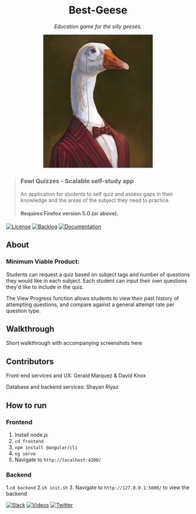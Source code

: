 # <div align="center">Best-Geese</div>
*<div align="center">Education game for the silly geeses.</div>*

<p align="center">
  <img src="https://raw.githubusercontent.com/MLH-Fellowship/Best-Geese/main/assets/Dr-Goose.png" width="300">
  </p>

> ### Fowl Quizzes - Scalable self-study app
> An application for students to self quiz and assess gaps in their knowledge and the areas of the subject they need to practice.
> #### Requires Firefox version 5.0 (or above).

[![License][License-Badge]][License]
[![Backlog][Backlog-Badge]][Backlog]
[![Documentation][Academy-Badge]][Academy]

## About

### Minimum Viable Product:

Students can request a quiz based on subject tags and number of questions they would like in each subject. Each student can input their own questions they'd like to include in the quiz.

The View Progress function allows students to view their past history of attempting questions, and compare against a general attempt rate per question type.

## Walkthrough

Short walkthrough with accompanying screenshots here

## Contributors

Front-end services and UX: Gerald Marquez & David Knox

Database and backend services: Shayan Riyaz

## How to run

### Frontend
1. Install node.js
2. `cd frontend`
3. `npm install @angular/cli`
4. `ng serve`
5. Navigate to `http://localhost:4200/`

### Backend

1.`cd backend`
2.`sh init.sh`
3. Navigate to `http://127.0.0.1:5000/` to view the backend

[![Slack][Slack-Badge]][Slack]
[![Videos][Videos-Badge]][Videos]
[![Twitter][Twitter-Badge]][Twitter]

[License]: https://raw.githubusercontent.com/MLH-Fellowship/Best-Geese/main/assets/Dr-Goose.png

[License-Badge]: https://img.shields.io/badge/license-MIT-green.svg
[Backlog-Badge]: https://img.shields.io/badge/project-backlog-78bdf2.svg
[Academy-Badge]: https://img.shields.io/badge/learn-academy-f3aeae.svg

[Slack-Badge]: https://img.shields.io/badge/slack--E24663.svg?style=social&logo=slack
[Videos-Badge]: https://img.shields.io/badge/youtube--e52d27.svg?style=social&logo=youtube
[Twitter-Badge]: https://img.shields.io/badge/twitter--219eeb.svg?style=social&logo=twitter

[License]: https://raw.githubusercontent.com/MLH-Fellowship/Best-Geese/main/assets/Dr-Goose.png
[Backlog]: https://raw.githubusercontent.com/MLH-Fellowship/Best-Geese/main/assets/Dr-Goose.png
[Academy]: https://raw.githubusercontent.com/MLH-Fellowship/Best-Geese/main/assets/Dr-Goose.png

[Slack]: https://raw.githubusercontent.com/MLH-Fellowship/Best-Geese/main/assets/Dr-Goose.png
[Videos]: https://raw.githubusercontent.com/MLH-Fellowship/Best-Geese/main/assets/Dr-Goose.png
[Twitter]: https://raw.githubusercontent.com/MLH-Fellowship/Best-Geese/main/assets/Dr-Goose.png
